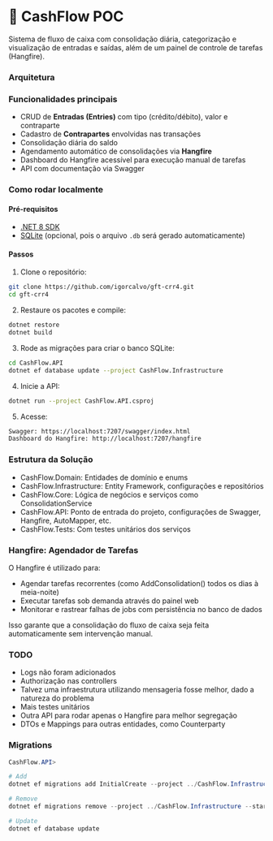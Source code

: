 # 💸 CashFlow POC

Sistema de fluxo de caixa com consolidação diária, categorização e visualização de entradas e saídas, além de um painel de controle de tarefas (Hangfire).

### Arquitetura

### Funcionalidades principais

- CRUD de **Entradas (Entries)** com tipo (crédito/débito), valor e contraparte
- Cadastro de **Contrapartes** envolvidas nas transações
- Consolidação diária do saldo
- Agendamento automático de consolidações via **Hangfire**
- Dashboard do Hangfire acessível para execução manual de tarefas
- API com documentação via Swagger

### Como rodar localmente
#### Pré-requisitos

- [.NET 8 SDK](https://dotnet.microsoft.com/en-us/download)
- [SQLite](https://www.sqlite.org/download.html) (opcional, pois o arquivo `.db` será gerado automaticamente)

#### Passos

1. Clone o repositório:

```bash
git clone https://github.com/igorcalvo/gft-crr4.git
cd gft-crr4
```

2. Restaure os pacotes e compile:

```bash
dotnet restore
dotnet build
```

3. Rode as migrações para criar o banco SQLite:
```bash
cd CashFlow.API
dotnet ef database update --project CashFlow.Infrastructure
```

4. Inicie a API:
```bash
dotnet run --project CashFlow.API.csproj
```

5. Acesse:
```bash
Swagger: https://localhost:7207/swagger/index.html
Dashboard do Hangfire: http://localhost:7207/hangfire
```

### Estrutura da Solução

- CashFlow.Domain: Entidades de domínio e enums
- CashFlow.Infrastructure: Entity Framework, configurações e repositórios
- CashFlow.Core: Lógica de negócios e serviços como ConsolidationService
- CashFlow.API: Ponto de entrada do projeto, configurações de Swagger, Hangfire, AutoMapper, etc.
- CashFlow.Tests: Com testes unitários dos serviços

### Hangfire: Agendador de Tarefas

O Hangfire é utilizado para:

- Agendar tarefas recorrentes (como AddConsolidation() todos os dias à meia-noite)
- Executar tarefas sob demanda através do painel web
- Monitorar e rastrear falhas de jobs com persistência no banco de dados

Isso garante que a consolidação do fluxo de caixa seja feita automaticamente sem intervenção manual.

### TODO
- Logs não foram adicionados
- Authorização nas controllers
- Talvez uma infraestrutura utilizando mensageria fosse melhor, dado a natureza do problema
- Mais testes unitários
- Outra API para rodar apenas o Hangfire para melhor segregação
- DTOs e Mappings para outras entidades, como Counterparty

### Migrations
```powershell
CashFlow.API>

# Add
dotnet ef migrations add InitialCreate --project ../CashFlow.Infrastructure --startup-project . --output-dir ../CashFlow.Infrastructure/Migrations

# Remove
dotnet ef migrations remove --project ../CashFlow.Infrastructure --startup-project .

# Update
dotnet ef database update
```

